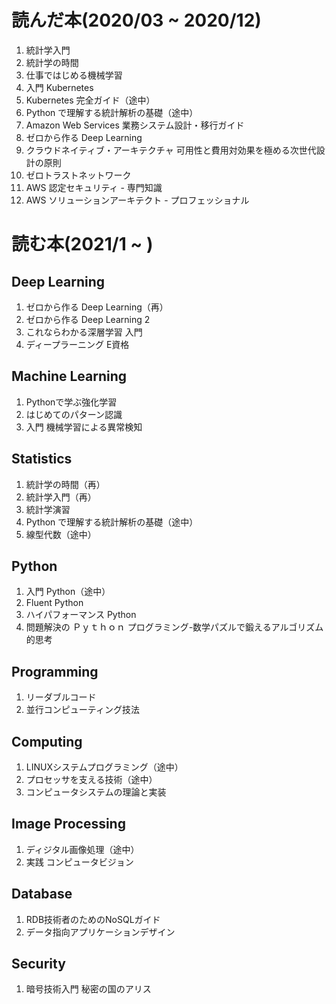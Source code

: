 # 読んだ本(2020/03 ~ 2020/12)
1. 統計学入門
1. 統計学の時間
1. 仕事ではじめる機械学習
1. 入門 Kubernetes
1. Kubernetes 完全ガイド（途中）
1. Python で理解する統計解析の基礎（途中）
1. Amazon Web Services 業務システム設計・移行ガイド
1. ゼロから作る Deep Learning
1. クラウドネイティブ・アーキテクチャ 可用性と費用対効果を極める次世代設計の原則
1. ゼロトラストネットワーク
1. AWS 認定セキュリティ - 専門知識
1. AWS ソリューションアーキテクト - プロフェッショナル

# 読む本(2021/1 ~ )

## Deep Learning
1. ゼロから作る Deep Learning（再）
1. ゼロから作る Deep Learning 2
1. これならわかる深層学習 入門
1. ディープラーニング E資格

## Machine Learning 
1. Pythonで学ぶ強化学習
1. はじめてのパターン認識
1. 入門 機械学習による異常検知

## Statistics
1. 統計学の時間（再）
1. 統計学入門（再）
1. 統計学演習
1. Python で理解する統計解析の基礎（途中）
1. 線型代数（途中）

## Python
1. 入門 Python（途中）
1. Fluent Python
1. ハイパフォーマンス Python
1. 問題解決の Ｐｙｔｈｏｎ プログラミング-数学パズルで鍛えるアルゴリズム的思考

## Programming
1. リーダブルコード
1. 並行コンピューティング技法

## Computing
1. LINUXシステムプログラミング（途中）
1. プロセッサを支える技術（途中）
1. コンピュータシステムの理論と実装

## Image Processing
1. ディジタル画像処理（途中）
1. 実践 コンピュータビジョン

## Database
1. RDB技術者のためのNoSQLガイド
1. データ指向アプリケーションデザイン

## Security
1. 暗号技術入門 秘密の国のアリス

